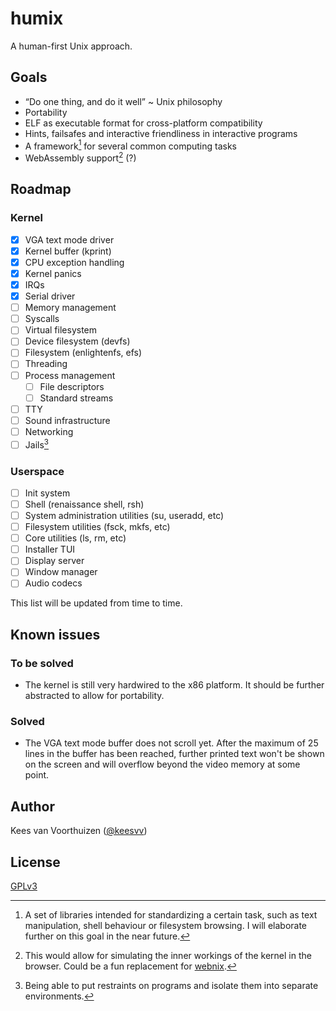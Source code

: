 # humix

A human-first Unix approach.

## Goals

- “Do one thing, and do it well” ~ Unix philosophy
- Portability
- ELF as executable format for cross-platform compatibility
- Hints, failsafes and interactive friendliness in interactive programs
- A framework[^1] for several common computing tasks
- WebAssembly support[^2] (?)

[^1]:
    A set of libraries intended for standardizing a certain task, such as
    text manipulation, shell behaviour or filesystem browsing. I will elaborate
    further on this goal in the near future.

[^2]:
    This would allow for simulating the inner workings of the kernel in the
    browser. Could be a fun replacement for [webnix](https://github.com/keesvv/webnix).

## Roadmap

### Kernel

- [x] VGA text mode driver
- [x] Kernel buffer (kprint)
- [x] CPU exception handling
- [x] Kernel panics
- [x] IRQs
- [x] Serial driver
- [ ] Memory management
- [ ] Syscalls
- [ ] Virtual filesystem
- [ ] Device filesystem (devfs)
- [ ] Filesystem (enlightenfs, efs)
- [ ] Threading
- [ ] Process management
  - [ ] File descriptors
  - [ ] Standard streams
- [ ] TTY
- [ ] Sound infrastructure
- [ ] Networking
- [ ] Jails[^3]

[^3]:
    Being able to put restraints on programs and isolate them into
    separate environments.

### Userspace

- [ ] Init system
- [ ] Shell (renaissance shell, rsh)
- [ ] System administration utilities (su, useradd, etc)
- [ ] Filesystem utilities (fsck, mkfs, etc)
- [ ] Core utilities (ls, rm, etc)
- [ ] Installer TUI
- [ ] Display server
- [ ] Window manager
- [ ] Audio codecs

This list will be updated from time to time.

## Known issues

### To be solved

- The kernel is still very hardwired to the x86 platform. It should
  be further abstracted to allow for portability.

### Solved

- The VGA text mode buffer does not scroll yet. After the maximum
  of 25 lines in the buffer has been reached, further printed text
  won't be shown on the screen and will overflow beyond the video
  memory at some point.

## Author

Kees van Voorthuizen ([@keesvv](https://github.com/keesvv))

## License

[GPLv3](./LICENSE)
